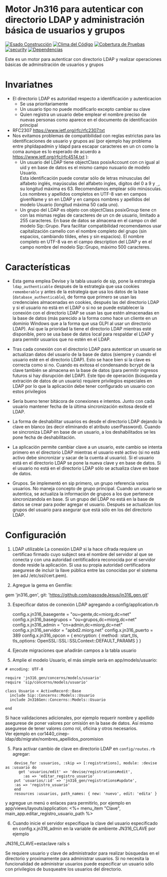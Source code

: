 # Motor Jn316 para autenticar con directorio LDAP y administración básica de usuarios y grupos
[![Esado Construcción](https://api.travis-ci.org/pasosdeJesus/jn316_gen.svg?branch=master)](https://travis-ci.org/pasosdeJesus/jn316_gen) [![Clima del Código](https://codeclimate.com/github/pasosdeJesus/jn316_gen/badges/gpa.svg)](https://codeclimate.com/github/pasosdeJesus/jn316_gen) [![Cobertura de Pruebas](https://codeclimate.com/github/pasosdeJesus/jn316_gen/badges/coverage.svg)](https://codeclimate.com/github/pasosdeJesus/jn316_gen) [![security](https://hakiri.io/github/pasosdeJesus/jn316_gen/master.svg)](https://hakiri.io/github/pasosdeJesus/jn316_gen/master) [![Dependencias](https://gemnasium.com/pasosdeJesus/jn316_gen.svg)](https://gemnasium.com/pasosdeJesus/jn316_gen) 

Este es un motor para autenticar con directorio LDAP y realizar operaciones 
básicas de adminsitración de usuarios y grupos

# Invariatnes

* El directorio LDAP es autoridad respecto a identificación y autenticacion
	- Se usa prioritariamente
	- Un usuario tipo no puede modificarlo excepto cambiar su clave
	- Quien registra un usuario debe emplear el nombre preciso de nuevas
	  personas como aparece en el documento de identificación principal
* RFC2307 https://www.ietf.org/rfc/rfc2307.txt
* Nos evitamos problemas de compatibilidad con reglas estrictas para
  las identificaciones de usuario y grupos así (por ejemplo hay problema entre 
  phpldapadmin y ldapd para escapar caracteres en un cn como la coma
  aunque es lo esperado de acuerdo a  https://www.ietf.org/rfc/rfc4514.txt ):
  * Un usuario del LDAP tiene objectClass posixAccount con cn igual al uid 
    y en base de datos es el mismo campo nusuario de modelo Usuario.  
    Esta identificación puede constar sólo de letras mínusculas del alfabeto 
    inglés, mayúsculas del alfabeto ingles, digitos del 0 a 9 y `_`, su
    longitud máxima es 63.
    Recomendamos emplear sólo minúsculas.  Los nombres y apellidos completos 
    en UTF-8 van en campos givenName y sn en LDAP y en campos nombres y 
    apellidos del modelo Usuario (longitud máxima 50 cada uno).
  * Un grupo del LDAP es objeto con objectClass posixGroup tiene cn con las 
    mismas reglas de caracteres de un cn de usuario, limitado a 255
    caracteres. En base de datos se almacena en el campo cn del modelo 
    Sip::Grupo.  Para facilitar compatibilidad recomendamos usar 
    capitalización camello con el nombre completo del grupo (sin espacios, 
    cambiando tildes, eñes y sin espacios).  El nombre completo en UTF-8 
    va en el campo description del LDAP y en el campo nombre del modelo 
    Sip::Grupo, máximo 500 caracteres.

# Características 

* Esta gema emplea Devise y la tabla usuario de sip, pone la estrategía 
  ```ldap_authenticable``` después de la estrategía que usa cookies 
  ```rememberable``` y antes de la estrategía que usa los datos de la base
  (```database_authenticable```),
  de forma que primero se usan las credenciales almacenadas en cookies,
  después las del directorio LDAP y si el usuario no está en el LDAP o si 
  no se puede establecer la conexión con el directorio LDAP se usan las 
  que estén almacenadas en la base de datos (más parecido a la forma como 
  hace un cliente en un dominio Windows que a la forma que usa GLPI al usar un 
  directorio LDAP).  Así que la prioridad la tiene el directorio LDAP
  mientras esté disponible, pero se usa base de datos local para respaldar
  el LDAP y para permitir usuarios que no estén en el LDAP.

* Tras cada conexión con el directorio LDAP para autenticar un usuario
  se actualizan datos del usuario de la base de datos (siempre y cuando
  el usuario esté en el directorio LDAP). Esto se hace bien si la clave
  es correcta como si no.    Cuando es exitosa el condensando bcrypt de la
  clave también se almacena en la base de datos (para permitir ingresos 
  futuros si hay disrupción del LDAP).    Este tipo de operación (búsqueda
  y extración de datos de un usuario) requiere privilegios especiales
  en LDAP por lo que la aplicación debe tener configurado un usuario con
  estos privilegios

* Sería bueno tener bitácora de conexiones e intentos.  Junto con cada
  usuario mantener fecha de la última sincronización exitosa desde el
  LDAP.

* La forma de deshabilitar usuarios es desde el directorio LDAP
  dejando la clave en blanco (es decir eliminando el atributo userPassword).
  Cuando se sincroniza LDAP en base de un usuario, a los deshabilitados
  se les pone fecha de deshabilitación.

* La aplicación permite cambiar clave a un usuario, este cambio se intenta
  primero en el directorio LDAP mientras el usuario esté activo (si no 
  está activo debe sincronizar y sacar de la cuenta al usuario).  Si el
  usuario está en el directorio LDAP se pone la nueva clave y en 
  base de datos.  Si el usuario no está en el directorio LDAP sólo se 
  actualiza clave en base de datos.  

* Grupos.  Se  implementó en sip primero, un grupo referencia varios
  usuarios. No maneja concepto de grupo principal. 
  Cuando un usuario se autentica, se actualiza la información de 
  grupos a los que pertenece sincronizandola en base.  Si un grupo del LDAP
  no está en la base de datos se crear para poder agregar el usuario.
  Después se actualizan los grupos del usuario para asegurar que está
  sólo en los del directorio LDAP.

# Configuración

1. LDAP utilizable
  La conexión LDAP si la hace cifrada requiere un certificao firmado cuyo
  subject sea el nombre del servidor al que se conecta y con una autoridad
  ceritificadora reconocida por el servidor donde reside la aplicación.
  Si usa su propia autoridad certificadora asegurese de incluir la llave
  pública entre las conocidas por el sistema (en adJ /etc/ssl/cert.pem).

2. Agregue la gema en Gemfile:

gem 'jn316_gen', git: 'https://github.com/pasosdeJesus/jn316_gen.git'

3. Especificar datos de conexión LDAP agregando a config/application.rb

    config.x.jn316_basegente = "ou=gente,dc=miorg,dc=net"
    config.x.jn316_basegrupos = "ou=grupos,dc=miorg,dc=net"
    config.x.jn316_admin = "cn=admin,dc=miorg,dc=net"
    config.x.jn316_servidor = "apbd2.miorg.net"
    config.x.jn316_puerto = 389
    config.x.jn316_opcon = {
      encryption: {
        method: :start_tls,
        tls_options: OpenSSL::SSL::SSLContext::DEFAULT_PARAMS
      }
    }

3. Ejecute migraciones que añadirán campos a la tabla usuario

4. Amplie el modelo Usuario, el más simple sería en app/models/usuario:

```
# encoding: UTF-8

require 'jn316_gen/concerns/models/usuario'
require 'sip/concerns/models/usuario'

class Usuario < ActiveRecord::Base
  include Sip::Concerns::Models::Usuario
  include Jn316Gen::Concerns::Models::Usuario

end
```

Si hace validaciones adicionales, por ejemplo requerir nombre y apellido
asegurese de poner valores por omisión en la base de datos. Así mismo
asegurese de tener valores como rol, oficina y otros necesarios.  
Ver ejemplo en cor1440_cinep-ldap/db/migrate/nombres_apellidos_poromision

5. Para activar cambio de clave en directorio LDAP en ```config/routes.rb```
  agregar:
```
    devise_for :usuarios, :skip => [:registrations], module: :devise
as :usuario do
      get 'usuarios/edit' => 'devise/registrations#edit', 
        :as => 'editar_registro_usuario'    
    put 'usuarios/:id' => 'jn316_gen/registrations#update', 
    :as => 'registro_usuario'            
    end
    resources :usuarios, path_names: { new: 'nuevo', edit: 'edita' } 
```
 
   y agregue un menú o enlaces para permitirlo, por ejemplo en
   app/views/layouts/application:
  <%= menu_item "Clave", main_app.editar_registro_usuario_path %>

6. Cuando inicie el servidor especifique la clave del usuario
  especificado en config.x.jn316_admin en la variable
  de ambiente JN316_CLAVE por ejemplo

JN316_CLAVE=estaclave rails s

  Se requiere usuario y clave de administrador para realizar búsquedas
  en el directorio y proximamente para administrar usuarios.  Si no necesita la
  funcionalidad de administrar usuarios puede especificar un usuario
  sólo con privilegios de busqueatre los usuarios del directorio.


